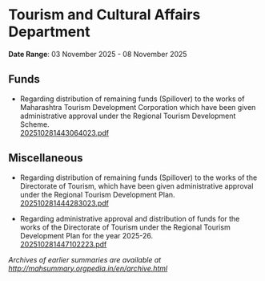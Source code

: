 # Tourism and Cultural Affairs Department

**Date Range**: 03 November 2025 - 08 November 2025


## Funds
- Regarding distribution of remaining funds (Spillover) to the works of Maharashtra Tourism Development Corporation which have been given administrative approval under the Regional Tourism Development Scheme.\
  [202510281443064023.pdf](https://gr.maharashtra.gov.in/Site/Upload/Government%20Resolutions/English/202510281443064023.pdf)

## Miscellaneous
- Regarding distribution of remaining funds (Spillover) to the works of the Directorate of Tourism, which have been given administrative approval under the Regional Tourism Development Plan.\
  [202510281444283023.pdf](https://gr.maharashtra.gov.in/Site/Upload/Government%20Resolutions/English/202510281444283023.pdf)

- Regarding administrative approval and distribution of funds for the works of the Directorate of Tourism under the Regional Tourism Development Plan for the year 2025-26.\
  [202510281447102223.pdf](https://gr.maharashtra.gov.in/Site/Upload/Government%20Resolutions/English/202510281447102223.pdf)


*Archives of earlier summaries are available at http://mahsummary.orgpedia.in/en/archive.html*
